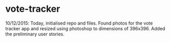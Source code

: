 # vote-tracker

10/12/2015: Today, initialised repo and files. Found photos for the vote tracker app and resized using photoshop to dimensions of 396x396. Added the preliminary user stories.
